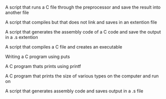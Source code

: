 A script that runs a C file through the preprocessor and save the result into another file

A script that compiles but that does not link and saves in an extention file

A script that generates the assembly code of a C code and save the output in a .s extention

A script that compiles a C file and creates an executable 

Writing a C program using puts

A C program thats prints using printf

A C program that prints the size of various types on the computer and run on

A script that generates assembly code and saves output in a .s file 
